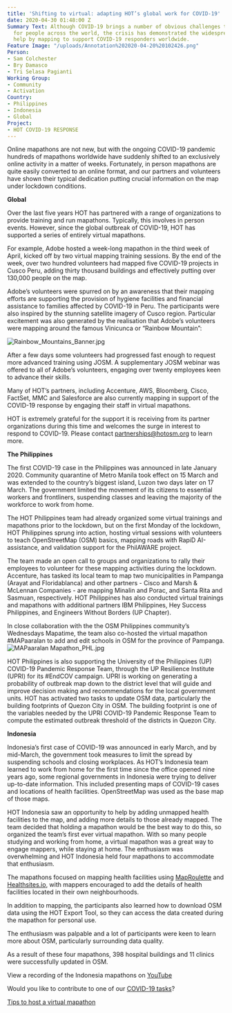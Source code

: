 ```yaml
---
title: 'Shifting to virtual: adapting HOT’s global work for COVID-19'
date: 2020-04-30 01:48:00 Z
Summary Text: Although COVID-19 brings a number of obvious challenges to daily life
  for people across the world, the crisis has demonstrated the widespread desire to
  help by mapping to support COVID-19 responders worldwide.
Feature Image: "/uploads/Annotation%202020-04-20%20102426.png"
Person:
- Sam Colchester
- Bry Damasco
- Tri Selasa Pagianti
Working Group:
- Community
- Activation
Country:
- Philippines
- Indonesia
- Global
Project:
- HOT COVID-19 RESPONSE
---
```


Online mapathons are not new, but with the ongoing COVID-19 pandemic hundreds of mapathons worldwide have suddenly shifted to an exclusively online activity in a matter of weeks. Fortunately, in person mapathons are quite easily converted to an online format, and our partners and volunteers have shown their typical dedication putting crucial information on the map under lockdown conditions.

**Global**

Over the last five years HOT has partnered with a range of organizations to provide training and run mapathons. Typically, this involves in person events. However, since the global outbreak of COVID-19, HOT has supported a series of entirely virtual mapathons.

For example, Adobe hosted a week-long mapathon in the third week of April, kicked off by two virtual mapping training sessions. By the end of the week, over two hundred volunteers had mapped five COVID-19 projects in Cusco Peru, adding thirty thousand buildings and effectively putting over 130,000 people on the map.

Adobe’s volunteers were spurred on by an awareness that their mapping efforts are supporting the provision of hygiene facilities and financial assistance to families affected by COVID-19 in Peru. The participants were also inspired by the stunning satellite imagery of Cusco region. Particular excitement was also generated by the realisation that Adobe’s volunteers were mapping around the famous Vinicunca or “Rainbow Mountain”:

![Rainbow_Mountains_Banner.jpg](/uploads/Rainbow_Mountains_Banner.jpg)

After a few days some volunteers had progressed fast enough to request more advanced training using JOSM. A supplementary JOSM webinar was offered to all of Adobe’s volunteers, engaging over twenty employees keen to advance their skills.

Many of HOT’s partners, including Accenture, AWS, Bloomberg, Cisco, FactSet, MMC and Salesforce are also currently mapping in support of the COVID-19 response by engaging their staff in virtual mapathons.

HOT is extremely grateful for the support it is receiving from its partner organizations during this time and welcomes the surge in interest to respond to COVID-19. Please contact [partnerships@hotosm.org](mailto:partnerships@hotosm.org) to learn more.

**The Philippines**

The first COVID-19 case in the Philippines was announced in late January 2020. Community quarantine of Metro Manila took effect on 15 March and was extended to the country’s biggest island, Luzon two days later on 17 March. The government limited the movement of its citizens to essential workers and frontliners, suspending classes and leaving the majority of the workforce to work from home.

The HOT Philippines team had already organized some virtual trainings and mapathons prior to the lockdown, but on the first Monday of the lockdown, HOT Philippines sprung into action, hosting virtual sessions with volunteers to teach OpenStreetMap (OSM) basics, mapping roads with RapiD AI-assistance, and validation support for the PhilAWARE project.

The team made an open call to groups and organizations to rally their employees to volunteer for these mapping activities during the lockdown. Accenture, has tasked its local team to map two municipalities in Pampanga (Arayat and Floridablanca) and other partners - Cisco and Marsh & McLennan Companies - are mapping Minalin and Porac, and Santa Rita and Sasmuan, respectively. HOT Philippines has also conducted virtual trainings and mapathons with additional partners IBM Philippines, Hey Success Philippines, and Engineers Without Borders (UP Chapter).  

In close collaboration with the the OSM Philippines community’s Wednesdays Mapatime, the team also co-hosted the virtual mapathon #MAPaaralan to add and edit schools in OSM for the province of Pampanga.![MAPaaralan Mapathon_PHL.jpg](/uploads/MAPaaralan%20Mapathon_PHL.jpg)

HOT Philippines is also supporting the University of the Philippines (UP) COVID-19 Pandemic Response Team, through the UP Resilience Institute (UPRI) for its #EndCOV campaign. UPRI is working on generating a probability of outbreak map down to the district level that will guide and improve decision making and recommendations for the local government units. HOT has activated two tasks to update OSM data, particularly the building footprints of Quezon City in OSM. The building footprint is one of the variables needed by the UPRI COVID-19 Pandemic Response Team to compute the estimated outbreak threshold of the districts in Quezon City.

**Indonesia**

Indonesia’s first case of COVID-19 was announced in early March, and by mid-March, the government took measures to limit the spread by suspending schools and closing workplaces. As HOT’s Indonesia team learned to work from home for the first time since the office opened nine years ago, some regional governments in Indonesia were trying to deliver up-to-date information. This included presenting maps of COVID-19 cases and locations of health facilities. OpenStreetMap was used as the base map of those maps.

HOT Indonesia saw an opportunity to help by adding unmapped health facilities to the map, and adding more details to those already mapped. The team decided that holding a mapathon would be the best way to do this, so organized the team’s first ever virtual mapathon. With so many people studying and working from home, a virtual mapathon was a great way to engage mappers, while staying at home. The enthusiasm was overwhelming and HOT Indonesia held four mapathons to accommodate that enthusiasm.

The mapathons focused on mapping health facilities using [MapRoulette](https://maproulette.org/) and [Healthsites.io](https://healthsites.io/), with mappers encouraged to add the details of health facilities located in their own neighbourhoods.

In addition to mapping, the participants also learned how to download OSM data using the HOT Export Tool, so they can access the data created during the mapathon for personal use.

The enthusiasm was palpable and a lot of participants were keen to learn more about OSM, particularly surrounding data quality.

As a result of these four mapathons, 398 hospital buildings and 11 clinics were successfully updated in OSM.

View a recording of the Indonesia mapathons on [YouTube](https://www.youtube.com/channel/UCRqMbcsT9ummMvByc1BlsDQ)

Would you like to contribute to one of our [COVID-19 tasks](https://tasks.hotosm.org/contribute?difficulty=ALL&campaign=COVID-19)?

[Tips to host a virtual mapathon](https://docs.google.com/document/d/1Ta1wAyM8KLdOAP59_qFf1hhb8SHKXuLLodWD9KIiCTE/edit?usp=sharing)